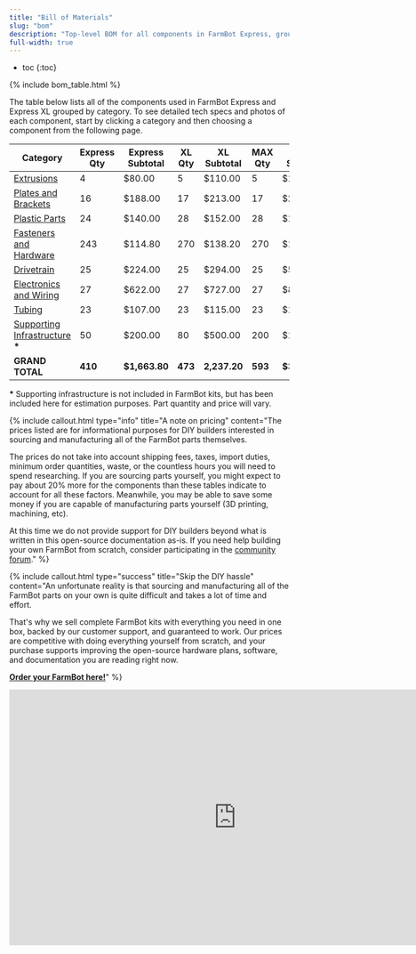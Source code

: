 ```yaml
---
title: "Bill of Materials"
slug: "bom"
description: "Top-level BOM for all components in FarmBot Express, grouped by category. Visit [our shop](http://shop.farm.bot) to purchase parts."
full-width: true
---
```


* toc
{:toc}


{% include bom_table.html %}

The table below lists all of the components used in FarmBot Express and Express XL grouped by category. To see detailed tech specs and photos of each component, start by clicking a category and then choosing a component from the following page.

|Category|Express Qty|Express Subtotal|XL Qty|XL Subtotal|MAX Qty|MAX Subtotal|
|--------|-----------|----------------|------|-----------|-------|------------|
|[Extrusions](bom/extrusions.md)|4|$80.00|5|$110.00|5|$110.00
|[Plates and Brackets](bom/plates-and-brackets.md)|16|$188.00|17|$213.00|17|$213.00
|[Plastic Parts](bom/plastic-parts.md)|24|$140.00|28|$152.00|28|$152.00
|[Fasteners and Hardware](bom/fasteners-and-hardware.md)|243|$114.80|270|$138.20|270|$138.20
|[Drivetrain](bom/drivetrain.md)|25|$224.00|25|$294.00|25|$514.00
|[Electronics and Wiring](bom/electronics-and-wiring.md)|27|$622.00|27|$727.00|27|$897.00
|[Tubing](bom/tubing.md)|23|$107.00|23|$115.00|23|$135.00
|[Supporting Infrastructure](../FarmBot-Express-v1.0/supporting-infrastructure/building-a-fixed-raised-bed.md) **\***|50|$200.00|80|$500.00|200|$1200.00
|**GRAND TOTAL**|**410**|**$1,663.80**|**473**|**2,237.20**|**593**|**$3,347.20**

**\*** Supporting infrastructure is not included in FarmBot kits, but has been included here for estimation purposes. Part quantity and price will vary.

{%
include callout.html
type="info"
title="A note on pricing"
content="The prices listed are for informational purposes for DIY builders interested in sourcing and manufacturing all of the FarmBot parts themselves.

The prices do not take into account shipping fees, taxes, import duties, minimum order quantities, waste, or the countless hours you will need to spend researching. If you are sourcing parts yourself, you might expect to pay about 20% more for the components than these tables indicate to account for all these factors. Meanwhile, you may be able to save some money if you are capable of manufacturing parts yourself (3D printing, machining, etc).

At this time we do not provide support for DIY builders beyond what is written in this open-source documentation as-is. If you need help building your own FarmBot from scratch, consider participating in the [community forum](https://forum.farmbot.org)."
%}

{%
include callout.html
type="success"
title="Skip the DIY hassle"
content="An unfortunate reality is that sourcing and manufacturing all of the FarmBot parts on your own is quite difficult and takes a lot of time and effort.

That's why we sell complete FarmBot kits with everything you need in one box, backed by our customer support, and guaranteed to work. Our prices are competitive with doing everything yourself from scratch, and your purchase supports improving the open-source hardware plans, software, and documentation you are reading right now.

**[Order your FarmBot here!](http://buy.farm.bot)**"
%}

<iframe width="815" height="460" src="https://www.youtube.com/embed/_jw98qozK4s" frameborder="0" allow="accelerometer; autoplay; clipboard-write; encrypted-media; gyroscope; picture-in-picture" allowfullscreen></iframe>
